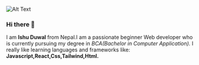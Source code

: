 ![Alt Text](![image]([https://user-images.githubusercontent.com/115239975/222045072-b384dcf8-a427-46dc-8a47-e36f14752e12.png](https://media0.giphy.com/media/qgQUggAC3Pfv687qPC/giphy.gif)))

### Hi there 👋
I am **Ishu Duwal** from Nepal.I am a passionate beginner Web developer who is currently pursuing my degree in *BCA(Bachelor in Computer Application).* I really like learning languages and frameworks like: **Javascript,React,Css,Tailwind,Html.**
<!--
**ishuduwal/ishuduwal** is a ✨ _special_ ✨ repository because its `README.md` (this file) appears on your GitHub profile.

Here are some ideas to get you started:

- 🔭 I’m currently working on ...
- 🌱 I’m currently learning ...
- 👯 I’m looking to collaborate on ...
- 🤔 I’m looking for help with ...
- 💬 Ask me about ...
- 📫 How to reach me: ...
- 😄 Pronouns: ...
- ⚡ Fun fact: ...
-->
